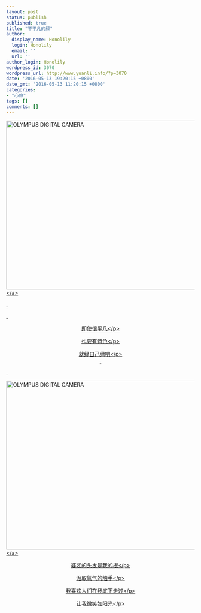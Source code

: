 ```yaml
---
layout: post
status: publish
published: true
title: "不平凡的绿"
author:
  display_name: Honolily
  login: Honolily
  email: ''
  url: ''
author_login: Honolily
wordpress_id: 3070
wordpress_url: http://www.yuanli.info/?p=3070
date: '2016-05-13 19:20:15 +0800'
date_gmt: '2016-05-13 11:20:15 +0800'
categories:
- "心旅"
tags: []
comments: []
---
```

<p><a href="http:&#47;&#47;www.yuanli.info&#47;archives&#47;3070.html&#47;olympus-digital-camera-3" rel="attachment wp-att-3071"><img class="aligncenter size-full wp-image-3071" src="http:&#47;&#47;www.yuanli.info&#47;wp-content&#47;uploads&#47;2016&#47;05&#47;6.jpg" alt="OLYMPUS DIGITAL CAMERA" width="600" height="450" &#47;><&#47;a></p>
<p>&nbsp;</p>
<p>&nbsp;</p>
<p style="text-align: center;">即使很平凡<&#47;p></p>
<p style="text-align: center;">也要有特色<&#47;p></p>
<p style="text-align: center;">就绿自己绿吧<&#47;p><br />
&nbsp;</p>
<p>&nbsp;</p>
<p><a href="http:&#47;&#47;www.yuanli.info&#47;archives&#47;3070.html&#47;olympus-digital-camera-4" rel="attachment wp-att-3072"><img class="aligncenter size-full wp-image-3072" src="http:&#47;&#47;www.yuanli.info&#47;wp-content&#47;uploads&#47;2016&#47;05&#47;0.jpg" alt="OLYMPUS DIGITAL CAMERA" width="600" height="450" &#47;><&#47;a></p>
<p style="text-align: center;">婆娑的头发是我的根<&#47;p></p>
<p style="text-align: center;">汲取氧气的触手<&#47;p></p>
<p style="text-align: center;">我喜欢人们在我底下走过<&#47;p></p>
<p style="text-align: center;">让我微笑如阳光<&#47;p></p>
